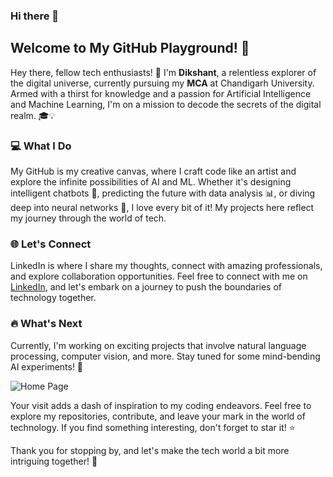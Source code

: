 ### Hi there 👋


## Welcome to My GitHub Playground! 🚀

Hey there, fellow tech enthusiasts! 👋 I'm **Dikshant**, a relentless explorer of the digital universe, currently pursuing my **MCA** at Chandigarh University. Armed with a thirst for knowledge and a passion for Artificial Intelligence and Machine Learning, I'm on a mission to decode the secrets of the digital realm. 🎓💡

### 💻 What I Do

My GitHub is my creative canvas, where I craft code like an artist and explore the infinite possibilities of AI and ML. Whether it's designing intelligent chatbots 🤖, predicting the future with data analysis 📊, or diving deep into neural networks 🧠, I love every bit of it! My projects here reflect my journey through the world of tech.

### 🌐 Let's Connect

LinkedIn is where I share my thoughts, connect with amazing professionals, and explore collaboration opportunities. Feel free to connect with me on [LinkedIn](https://www.linkedin.com/in/dikshant-sharma-b41539232), and let's embark on a journey to push the boundaries of technology together.

### 🔥 What's Next

Currently, I'm working on exciting projects that involve natural language processing, computer vision, and more. Stay tuned for some mind-bending AI experiments! 🚀

![Home Page]([https://example.com/images/home.png](https://wallpaperaccess.com/full/314827.jpg))

Your visit adds a dash of inspiration to my coding endeavors. Feel free to explore my repositories, contribute, and leave your mark in the world of technology. If you find something interesting, don't forget to star it! ⭐️

Thank you for stopping by, and let's make the tech world a bit more intriguing together! 🌟
